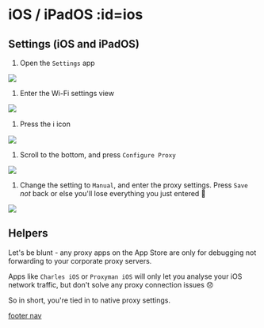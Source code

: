 # <i class="i-ios"></i> iOS / iPadOS :id=ios

## Settings (iOS and iPadOS)

1. Open the `Settings` app

 ![](../assets/macOS/image09.jpg)

1. Enter the Wi-Fi settings view

 ![](../assets/macOS/image10.jpg)

1. Press the :information_source: icon

 ![](../assets/macOS/image11.jpg)

1. Scroll to the bottom, and press `Configure Proxy`

 ![](../assets/macOS/image12.jpg)

1. Change the setting to `Manual`, and enter the proxy settings. Press `Save` _not_ back or else you'll lose everything you just entered :facepalm:

 ![](../assets/macOS/image13.jpg)

## Helpers

Let's be blunt - any proxy apps on the App Store are only for debugging not forwarding to your corporate proxy servers.

Apps like `Charles iOS` or `Proxyman iOS` will only let you analyse your iOS network traffic, but don't solve any proxy connection issues :disappointed:

So in short, you're tied in to native proxy settings.

[footer nav](../site/footer.md ':include')
